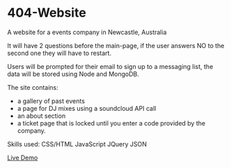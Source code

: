 # 404-Website
A website for a events company in Newcastle, Australia

It will have 2 questions before the main-page, if the user answers NO to the second one they will have to restart.

Users will be prompted for their email to sign up to a messaging list, the data will be stored using Node and MongoDB.

The site contains:
- a gallery of past events
- a page for DJ mixes using a soundcloud API call
- an about section
- a ticket page that is locked until you enter a code provided by the company.


Skills used:
CSS/HTML
JavaScript
JQuery
JSON


[Live Demo](https://htmlpreview.github.io/?https://github.com/SamuelR2129/404-Website/blob/main/entry/question1.html)

